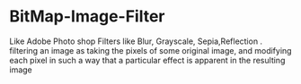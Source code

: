 # BitMap-Image-Filter
Like Adobe Photo shop Filters like Blur, Grayscale, Sepia,Reflection .  filtering an image as taking the pixels of some original image, and modifying each pixel in such a way that a particular effect is apparent in the resulting image

